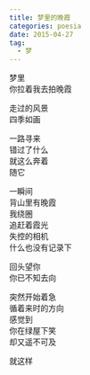 ```yaml
---
title: 梦里的晚霞
categories: poesia
date: 2015-04-27
tag: 
  - 梦  
---
```


梦里  
你拉着我去拍晚霞

走过的风景  
四季如画

 一路寻来  
错过了什么  
就这么奔着  
随它
<!--more-->
一瞬间  
背山里有晚霞  
我绕圈  
追赶着霞光  
失控的相机  
什么也没有记录下  

回头望你  
你已不知去向

突然开始着急  
循着来时的方向  
感觉到  
你在绿屋下笑  
却又遥不可及  

就这样
